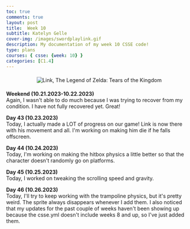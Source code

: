```yaml
---
toc: true
comments: true
layout: post
title:  Week 10
subtitle: Katelyn Gelle
cover-img: /images/swordplaylink.gif
description: My documentation of my week 10 CSSE code!
type: plans
courses: { csse: {week: 10} }
categories: [C1.4]
---
```


<div style="text-align: center; margin-top: 20px; margin-bottom: 20px;">
  <img src="{{site.baseurl}}/images/thislifelink.gif" alt="Link, The Legend of Zelda: Tears of the Kingdom" />
</div>  

**Weekend (10.21.2023-10.22.2023)**  
Again, I wasn't able to do much because I was trying to recover from my condition. I have not fully recovered yet. Great!

**Day 43 (10.23.2023)**  
Today, I actually made a LOT of progress on our game! Link is now there with his movement and all. I'm working on making him die if he falls offscreen.  

**Day 44 (10.24.2023)**  
Today, I'm working on making the hitbox physics a little better so that the character doesn't randomly go on platforms.  

**Day 45 (10.25.2023)**  
Today, I worked on tweaking the scrolling speed and gravity.  

**Day 46 (10.26.2023)**  
Today, I'll try to keep working with the trampoline physics, but it's pretty weird. The sprite always disappears whenever I add them.
I also noticed that my updates for the past couple of weeks haven't been showing up because the csse.yml doesn't include weeks 8 and up, so I've just added them.